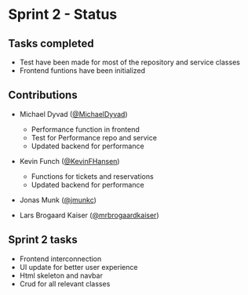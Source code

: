 # Sprint 2 - Status

## Tasks completed
* Test have been made for most of the repository and service classes
* Frontend funtions have been initialized
## Contributions
* Michael Dyvad ([@MichaelDyvad](https://github.com/MichaelDyvad))
    * Performance function in frontend
    * Test for Performance repo and service
    * Updated backend for performance
* Kevin Funch ([@KevinFHansen](https://github.com/KevinFHansen))
    * Functions for tickets and reservations
    * Updated backend for performance

* Jonas Munk ([@jmunkc](https://github.com/jmunkc))

* Lars Brogaard Kaiser ([@mrbrogaardkaiser](https://github.com/mrbrogaardkaiser))

## Sprint 2 tasks
* Frontend interconnection
* UI update for better user experience
* Html skeleton and navbar
* Crud for all relevant classes
